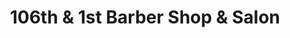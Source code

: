 ---
title: "106th & 1st Barber Shop & Salon"
url: /new-york/106th-und-1st-barber-shop-und-salon/
shop: Friseur
---